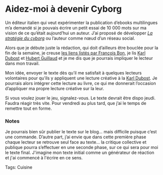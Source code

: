 # Aidez-moi à devenir Cyborg

Un éditeur italien qui veut expérimenter la publication d’ebooks multilingues m’a demandé si je pouvais écrire un petit essai de 10 000 mots sur ma vision de ce qu’était aujourd’hui un auteur. J’ai proposé de développer [*La stratégie du cyborg*](http://blog.tcrouzet.com/tag/cyborg/) ou l’auteur comme nœud d’un réseau social.

Alors que je débute juste la rédaction, qui doit d’ailleurs être bouclée pour la fin de la semaine, je creuse [les liens listés par François Bon](http://www.tierslivre.net/spip/spip.php?article2167), je lis [Karl Dubost](http://www.la-grange.net/2010/06/05/mission-iwakura) et [Hubert Guillaud](http://lafeuille.blog.lemonde.fr/2010/06/12/le-metalivre-le-livre-que-nous-reconstruisons/) et je me dis que je pourrais impliquer le lecteur dans mon travail.

Mon idée, envoyer le texte dès qu’il me satisfait à quelques lecteurs volontaires pour qu’ils y appliquent une lecture créative à la [Karl Dubost](http://www.la-grange.net/2010/06/05/mission-iwakura). Je pourrais alors intégrer cette lecture au livre, ce qui me donnerait l’occasion d’appliquer ma propre lecture créative sur la leur.

Si vous voulez jouer le jeu, signalez-vous. Le texte devrait être dispo jeudi. Faudra réagir très vite. Pour vendredi au plus tard, que j’ai le temps de remettre tout en forme.

### Notes

Je pourrais bien sûr publier le texte sur le blog… mais difficile puisque c’est une commande. D’autre part, j’ai envie que dans cette première phase chaque lecteur se retrouve seul face au texte… la critique collective et publique pourra s’effectuer en une seconde phase, sur ce qui sera pour moi le texte final. J'imagine mon texte initial comme un générateur de réaction et j'ai commencé à l'écrire en ce sens.

Tags: Cuisine